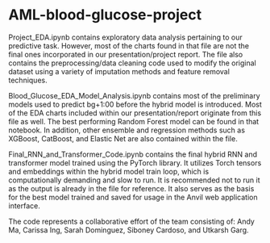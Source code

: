 # AML-blood-glucose-project

Project_EDA.ipynb contains exploratory data analysis pertaining to our predictive task. However, most of the charts found in that file are not the final ones incorporated in our presentation/project report. The file also contains the preprocessing/data cleaning code used to modify the original dataset using a variety of imputation methods and feature removal techniques.

Blood_Glucose_EDA_Model_Analysis.ipynb contains most of the preliminary models used to predict bg+1:00 before the hybrid model is introduced. Most of the EDA charts included within our presentation/report originate from this file as well. The best performing Random Forest model can be found in that notebook. In addition, other ensemble and regression methods such as XGBoost, CatBoost, and Elastic Net are also contained within the file. 

Final_RNN_and_Transformer_Code.ipynb contains the final hybrid RNN and transformer model trained using the PyTorch library. It utilizes Torch tensors and embeddings within the hybrid model train loop, which is computationally demanding and slow to run. It is recommended not to run it as the output is already in the file for reference. It also serves as the basis for the best model trained and saved for usage in the Anvil web application interface.


The code represents a collaborative effort of the team consisting of: Andy Ma, Carissa Ing, Sarah Dominguez, Siboney Cardoso, and Utkarsh Garg.
